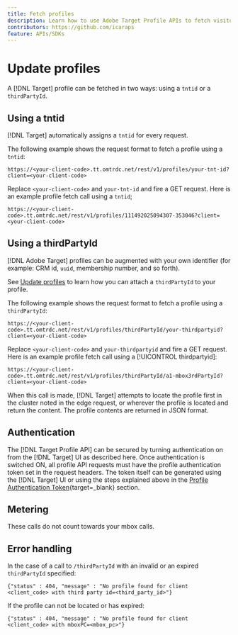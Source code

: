 ```yaml
---
title: Fetch profiles
description: Learn how to use Adobe Target Profile APIs to fetch visitor data to use in [!DNL Target].
contributors: https://github.com/icaraps
feature: APIs/SDKs
---
```

# Update profiles

A [!DNL Target] profile can be fetched in two ways: using a `tntid` or a `thirdPartyId`.

## Using a tntid

[!DNL Target] automatically assigns a `tntid` for every request.

The following example shows the request format to fetch a profile using a `tntid`:

```
https://<your-client-code>.tt.omtrdc.net/rest/v1/profiles/your-tnt-id?client=<your-client-code>
```

Replace `<your-client-code>` and `your-tnt-id` and fire a GET request. Here is an example profile fetch call using a `tntid`;

```
https://<your-client-code>.tt.omtrdc.net/rest/v1/profiles/111492025094307-353046?client=<your-client-code>
```

## Using a thirdPartyId

[!DNL Adobe Target] profiles can be augmented with your own identifier (for example: CRM id, `uuid`, membership number, and so forth). 

See [Update profiles](/help/dev/administer/profile-api/profile-api-overview.md) to learn how you can attach a `thirdPartyId` to your profile.

The following example shows the request format to fetch a profile using a `thirdPartyId`:

```
https://<your-client-code>.tt.omtrdc.net/rest/v1/profiles/thirdPartyId/your-thirdpartyid?client=<your-client-code>
```

Replace `<your-client-code>` and `your-thirdpartyid` and fire a GET request. Here is an example profile fetch call using a [!UICONTROL thirdpartyid]:

```
https://<your-client-code>.tt.omtrdc.net/rest/v1/profiles/thirdPartyId/a1-mbox3rdPartyId?client=<your-client-code>
```

When this call is made, [!DNL Target] attempts to locate the profile first in the cluster noted in the edge request, or wherever the profile is located and return the content. The profile contents are returned in JSON format.

## Authentication

The [!DNL Target Profile API] can be secured by turning authentication on from the [!DNL Target] UI as described here. Once authentication is switched ON, all profile API requests must have the profile authentication token set in the request headers. The token itself can be generated using the [!DNL Target] UI or using the steps explained above in the [Profile Authentication Token](https://developers.adobetarget.com/api/#authentication-tokens){target=_blank} section.

## Metering

These calls do not count towards your mbox calls.

## Error handling

In the case of a call to `/thirdPartyId` with an invalid or an expired `thirdPartyId` specified:

```
{"status" : 404, "message" : "No profile found for client <client_code> with third party id=<third_party_id>"}
```

If the profile can not be located or has expired:

```
{"status" : 404, "message" : "No profile found for client <client_code> with mboxPC=<mbox_pc>"}
```